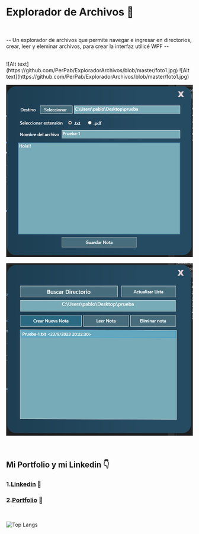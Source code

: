 ﻿<h1>Explorador de Archivos 📂</h1>

</br>

-- Un explorador de archivos que permite navegar e ingresar en directorios, crear, leer y eleminar archivos, para crear la interfaz utilicé WPF --

  
  
</br>
![Alt text](https://github.com/PerPab/ExploradorArchivos/blob/master/foto1.jpg)
<img>![Alt text](https://github.com/PerPab/ExploradorArchivos/blob/master/foto1.jpg)</img>

![Alt text](https://github.com/PerPab/ExploradorArchivos/blob/master/foto2.png)

![Alt text](https://github.com/PerPab/ExploradorArchivos/blob/master/foto3.jpg)


</br>

  

## Mi Portfolio y mi Linkedin 👇
### 1.[Linkedin](https://www.linkedin.com/in/pablo-percara/) 👦 </br>
### 2.[Portfolio](https://portfolio-pablo-percara.vercel.app/) 📖
</br>


![Top Langs](https://github-readme-stats.vercel.app/api/top-langs/?username=PerPab&layout=compact)
</br>
